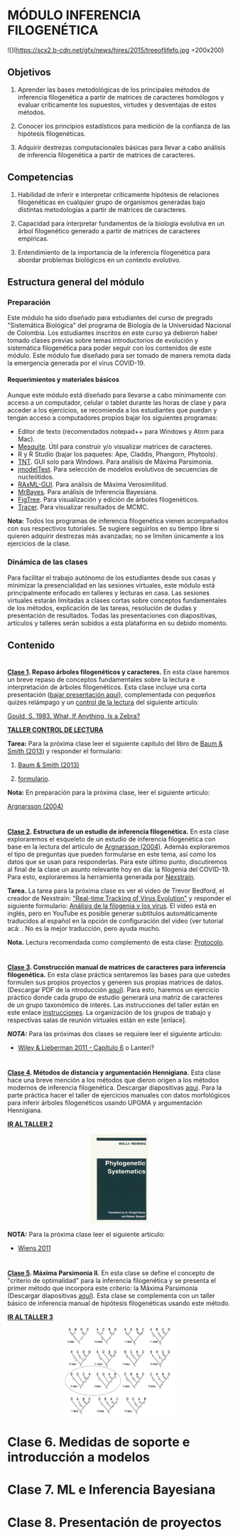 # MÓDULO INFERENCIA FILOGENÉTICA

![](https://scx2.b-cdn.net/gfx/news/hires/2015/treeoflifefo.jpg =200x200)

## Objetivos

1. Aprender las bases metodológicas de los principales métodos de inferencia filogenética a partir de matrices de caracteres homólogos y evaluar críticamente los supuestos, virtudes y desventajas de estos métodos.

2. Conocer los principios estadísticos para medición de la confianza de las hipótesis filogenéticas.  

3. Adquirir destrezas computacionales básicas para llevar a cabo análisis de inferencia filogenética a partir de matrices de caracteres.

## Competencias

1. Habilidad de inferir e interpretar críticamente hipótesis de relaciones filogenéticas en cualquier grupo de organismos generadas bajo distintas metodologías a partir de matrices de caracteres.

2. Capacidad para interpretar fundamentos de la biología evolutiva en un árbol filogenético generado a partir de matrices de caracteres empíricas.

3. Entendimiento de la importancia de la inferencia filogenética para abordar problemas biológicos en un contexto evolutivo.

## Estructura general del módulo

### Preparación

Este módulo ha sido diseñado para estudiantes del curso de pregrado "Sistemática Biológica" del programa de Biología de la Universidad Nacional de Colombia. Los estudiantes inscritos en este curso ya debieron haber tomado clases previas sobre temas introductorios de evolución y sistemática filogenética para poder seguir con los contenidos de este módulo. Este módulo fue diseñado para ser tomado de manera remota dada la emergencia generada por el virus COVID-19. 

#### Requerimientos y materiales básicos

Aunque este módulo está diseñado para llevarse a cabo mínimamente con acceso a un computador, celular o tablet durante las horas de clase y para acceder a los ejercicios, se recomienda a los estudiantes que puedan y tengan acceso a computadores propios bajar los siguientes programas:

- Editor de texto (recomendados notepad++ para Windows y Atom para Mac).
- [Mesquite](https://www.mesquiteproject.org/). Útil para construir y/o visualizar matrices de caracteres.
- R y R Studio (bajar los paquetes: Ape, Claddis, Phangorn, Phytools).
- [TNT](http://www.lillo.org.ar/phylogeny/tnt/). GUI solo para Windows. Para análisis de Máxima Parsimonia.
- [jmodelTest](https://github.com/ddarriba/jmodeltest2). Para selección de modelos evolutivos de secuencias de nucleótidos.
- [RAxML-GUI](https://antonellilab.github.io/raxmlGUI/). Para análisis de Máxima Verosimilitud.
- [MrBayes](http://nbisweden.github.io/MrBayes/download.html). Para análisis de Inferencia Bayesiana.
- [FigTree](https://github.com/rambaut/figtree/releases). Para visualización y edición de árboles filogenéticos.
- [Tracer](https://github.com/beast-dev/tracer/releases/tag/v1.7.1). Para visualizar resultados de MCMC.

**Nota:** Todos los programas de inferencia filogenética vienen acompañados con sus respectivos tutoriales. Se sugiere seguirlos en su tiempo libre si quieren adquirir destrezas más avanzadas; no se limiten únicamente a los ejercicios de la clase.  

### Dinámica de las clases

Para facilitar el trabajo autónomo de los estudiantes desde sus casas y minimizar la presencialidad en las sesiones virtuales, este módulo está principalmente enfocado en talleres y lecturas en casa. Las sesiones virtuales estarán limitadas a clases cortas sobre conceptos fundamentales de los métodos, explicación de las tareas, resolución de dudas y presentación de resultados. Todas las presentaciones con diapositivas, artículos y talleres serán subidos a esta plataforma en su debido momento.

## Contenido

#

**[Clase 1](/clase_1/Taller_1.md). Repaso árboles filogenéticos y caracteres.** En esta clase haremos un breve repaso de conceptos fundamentales sobre la lectura e interpretación de árboles filogenéticos. Esta clase incluye una corta presentación ([bajar presentación aquí](clase_1.pdf)), complementada con pequeños quizes relámpago y un [control de la lectura](/clase_1/Taller_1.md) del siguiente artículo:

[Gould, S. 1983. What, If Anything, Is a Zebra?](/clase_1/Gould_1983.pdf)

**[TALLER CONTROL DE LECTURA ](/clase_1/Taller_1.md)**

**Tarea:** Para la próxima clase leer el siguiente capitulo del libro de [Baum & Smith (2013)](link) y responder el formulario:

1. [Baum & Smith (2013)](link) 

2. [formulario](Formulario).

**Nota:** En preparación para la próxima clase, leer el siguiente artículo:

[Argnarsson (2004)](link)

#

**[Clase 2](/clase_2/Taller_2.md). Estructura de un estudio de inferencia filogenética.** En esta clase exploraremos el esqueleto de un estudio de inferencia filogenética con base en la lectura del artículo de [Argnarsson (2004)](link). Además exploraremos el tipo de preguntas que pueden formularse en este tema, así como los datos que se usan para responderlas. Para este último punto, discutiremos al final de la clase un asunto relevante hoy en día: la filogenia del COVID-19. Para esto, exploraremos la herramienta generada por [Nexstrain](https://nextstrain.org/). 

**Tarea.** La tarea para la próxima clase es ver el video de Trevor Bedford, el creador de Nexstrain: ["Real-time Tracking of Virus Evolution"](https://youtu.be/Ok2iZ9-cUlk) y responder el siguiente formulario: [Análisis de la filogenia y los virus](/clase_2/Taller_2.md). El video está en inglés, pero en YouTube es posible generar subtítulos automáticamente traducidos al español en la opción de configuración del video (ver tutorial acá: [](https://support.google.com/youtube/answer/100078?co=GENIE.Platform%3DDesktop&hl=es-419). No es la mejor traducción, pero ayuda mucho.

**Nota.** Lectura recomendada como complemento de esta clase: [Protocolo](link).

#

**[Clase 3](/clase_2/Taller_2.md). Construcción manual de matrices de caracteres para inferencia filogenética.** En esta clase práctica sentaremos las bases para que ustedes formulen sus propios proyectos y generen sus propias matrices de datos. (Descargar PDF de la ntroducción [aquí](enlace)). Para esto, haremos un ejercicio práctico donde cada grupo de estudio generará una matriz de caracteres de un grupo taxonómico de interés. Las instrucciones del taller están en este enlace [instrucciones](enlace). La organización de los grupos de trabajo y respectivas salas de reunión virtuales están en este [enlace]. 

**_NOTA:_** Para las próximas dos clases se requiere leer el siguiente artículo:

- [Wiley & Lieberman 2011 - Capítulo 6](/clase_2/MP_Wiley_Lieberman.pdf) o Lanteri?

#

**[Clase 4](/clase_2/Taller_2.md). Métodos de distancia y argumentación Hennigiana.** Esta clase hace una breve mención a los métodos que dieron origen a los métodos modernos de inferencia filogenética. Descargar diapositivas [aquí](/clase_2/Clase_2.pdf). Para la parte práctica hacer el taller de ejercicios manuales con datos morfológicos para inferir árboles filogenéticos usando UPGMA y argumentación Hennigiana. 

**[IR AL TALLER 2](/clase_2/Taller_2.md)**

<p align="center">
  <img src="https://github.com/jaaguirresant/Sistematica-Filogenetica/blob/master/clase_2/Hennig_book.jpg" width="130" height="200" />
</p>

**NOTA:** Para la próxima clase leer el siguiente artículo: 

- [Wiens 2011](/Clase_3/Wiens_2011.pdf)

#

**[Clase 5](/Clase_3/Taller_MP1.md). Máxima Parsimonia II.** En esta clase se define el concepto de "criterio de optimalidad" para la inferencia filogenética y se presenta el primer método que incorpora este criterio: la Máxima Parsimonia (Descargar diapositivas [aquí](/Clase_3/Clase_3.pdf)). Esta clase se complementa con un taller básico de inferencia manual de hipótesis filogenéticas usando este método. 

**[IR AL TALLER 3](/Clase_3/Taller_MP1.md)**

<p align="center">
  <img src="https://github.com/jaaguirresant/Sistematica-Filogenetica/blob/master/Clase_3/Strict.png" width="250" height="200" />
</p>


#

# Clase 6. Medidas de soporte e introducción a modelos

# Clase 7. ML e Inferencia Bayesiana

# Clase 8. Presentación de proyectos
